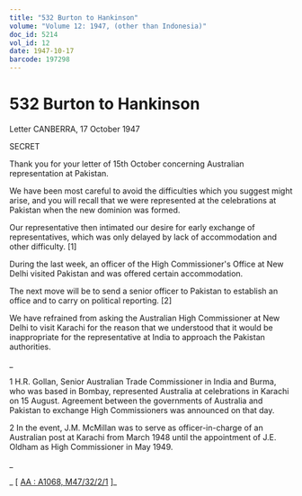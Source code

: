 ```yaml
---
title: "532 Burton to Hankinson"
volume: "Volume 12: 1947, (other than Indonesia)"
doc_id: 5214
vol_id: 12
date: 1947-10-17
barcode: 197298
---
```


# 532 Burton to Hankinson

Letter CANBERRA, 17 October 1947

SECRET

Thank you for your letter of 15th October concerning Australian representation at Pakistan.

We have been most careful to avoid the difficulties which you suggest might arise, and you will recall that we were represented at the celebrations at Pakistan when the new dominion was formed.

Our representative then intimated our desire for early exchange of representatives, which was only delayed by lack of accommodation and other difficulty. [1]

During the last week, an officer of the High Commissioner's Office at New Delhi visited Pakistan and was offered certain accommodation.

The next move will be to send a senior officer to Pakistan to establish an office and to carry on political reporting. [2]

We have refrained from asking the Australian High Commissioner at New Delhi to visit Karachi for the reason that we understood that it would be inappropriate for the representative at India to approach the Pakistan authorities.

_

1 H.R. Gollan, Senior Australian Trade Commissioner in India and Burma, who was based in Bombay, represented Australia at celebrations in Karachi on 15 August. Agreement between the governments of Australia and Pakistan to exchange High Commissioners was announced on that day.

2 In the event, J.M. McMillan was to serve as officer-in-charge of an Australian post at Karachi from March 1948 until the appointment of J.E. Oldham as High Commissioner in May 1949.

_

_ [ [AA : A1068, M47/32/2/1](http://www.naa.gov.au/cgi-bin/Search?O=I&Number=197298) ]_
